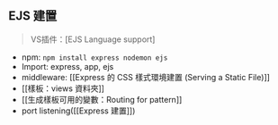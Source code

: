 ## EJS 建置
>VS插件：[EJS Language support]

- npm: `npm install express nodemon ejs `
- Import: express, app, ejs
- middleware: [[Express 的 CSS 樣式環境建置 (Serving a Static File)]]
- [[樣板：views 資料夾]]
- [[生成樣板可用的變數：Routing for pattern]]
- port listening([[Express 建置]])
